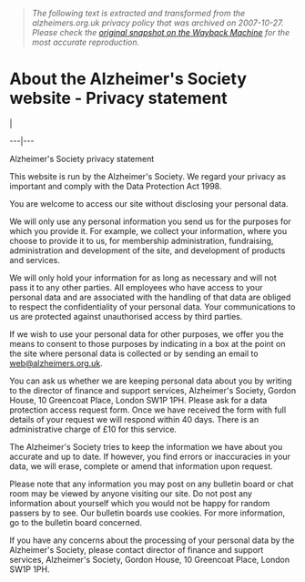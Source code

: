 > *The following text is extracted and transformed from the alzheimers.org.uk privacy policy that was archived on 2007-10-27. Please check the [original snapshot on the Wayback Machine](https://web.archive.org/web/20071027120206id_/http%3A//www.alzheimers.org.uk/About_our_work/About_this_website/privacy.htm) for the most accurate reproduction.*

# About the Alzheimer's Society website - Privacy statement

| 

[](http://www.alzheimers.org.uk/)  
  
---|---  
  


Alzheimer's Society privacy statement

This website is run by the Alzheimer's Society. We regard your privacy as important and comply with the Data Protection Act 1998. 

You are welcome to access our site without disclosing your personal data. 

We will only use any personal information you send us for the purposes for which you provide it. For example, we collect your information, where you choose to provide it to us, for membership administration, fundraising, administration and development of the site, and development of products and services. 

We will only hold your information for as long as necessary and will not pass it to any other parties. All employees who have access to your personal data and are associated with the handling of that data are obliged to respect the confidentiality of your personal data. Your communications to us are protected against unauthorised access by third parties.

If we wish to use your personal data for other purposes, we offer you the means to consent to those purposes by indicating in a box at the point on the site where personal data is collected or by sending an email to web@alzheimers.org.uk.

You can ask us whether we are keeping personal data about you by writing to the director of finance and support services, Alzheimer's Society, Gordon House, 10 Greencoat Place, London SW1P 1PH. Please ask for a data protection access request form. Once we have received the form with full details of your request we will respond within 40 days. There is an administrative charge of £10 for this service. 

The Alzheimer's Society tries to keep the information we have about you accurate and up to date. If however, you find errors or inaccuracies in your data, we will erase, complete or amend that information upon request. 

Please note that any information you may post on any bulletin board or chat room may be viewed by anyone visiting our site. Do not post any information about yourself which you would not be happy for random passers by to see. Our bulletin boards use cookies. For more information, go to the bulletin board concerned.

If you have any concerns about the processing of your personal data by the Alzheimer's Society, please contact director of finance and support services, Alzheimer's Society, Gordon House, 10 Greencoat Place, London SW1P 1PH. 
